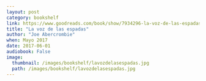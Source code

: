 ```yaml
---
layout: post
category: bookshelf
link: https://www.goodreads.com/book/show/7934296-la-voz-de-las-espadas
title: "La voz de las espadas"
author: "Joe Abercrombie"
when: Mayo 2017
date: 2017-06-01
audiobook: False
image:
  thumbnail: /images/bookshelf/lavozdelasespadas.jpg
  path: /images/bookshelf/lavozdelasespadas.jpg
---
```

